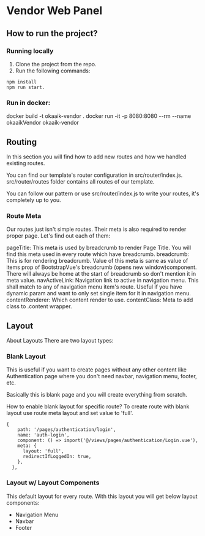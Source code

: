 # Vendor Web Panel

## How to run the project?

### Running locally
1. Clone the project from the repo.
2. Run the following commands:
```
npm install
npm run start.
```

### Run in docker:
docker build -t okaaik-vendor .
docker run -it -p 8080:8080 --rm --name okaaikVendor okaaik-vendor

## Routing

In this section you will find how to add new routes and how we handled existing routes.

You can find our template's router configuration in src/router/index.js. src/router/routes folder contains all routes of our template.

You can follow our pattern or use src/router/index.js to write your routes, it's completely up to you.

### Route Meta
Our routes just isn't simple routes. Their meta is also required to render proper page. Let's find out each of them:

pageTitle: This meta is used by breadcrumb to render Page Title. You will find this meta used in every route which have breadcrumb.
breadcrumb: This is for rendering breadcrumb. Value of this meta is same as value of items prop of BootstrapVue's breadcrumb (opens new window)component. There will always be home at the start of breadcrumb so don't mention it in meta value.
navActiveLink: Navigation link to active in navigation menu. This shall match to any of navigation menu item's route. Useful if you have dynamic param and want to only set single item for it in navigation menu.
contentRenderer: Which content render to use.
contentClass: Meta to add class to .content wrapper.

## Layout

About Layouts
There are two layout types:

### Blank Layout
This is useful if you want to create pages without any other content like Authentication page where you don't need navbar, navigation menu, footer, etc.

Basically this is blank page and you will create everything from scratch.

How to enable blank layout for specific route?
To create route with blank layout use route meta layout and set value to 'full'.

```
{
    path: '/pages/authentication/login',
    name: 'auth-login',
    component: () => import('@/views/pages/authentication/Login.vue'),
    meta: {
      layout: 'full',
      redirectIfLoggedIn: true,
    },
  },
```

### Layout w/ Layout Components
This default layout for every route. With this layout you will get below layout components:

* Navigation Menu
* Navbar
* Footer

